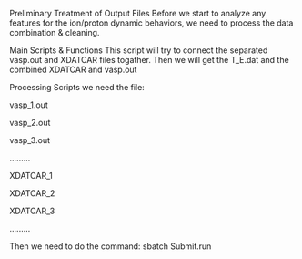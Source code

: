 Preliminary Treatment of Output Files
Before we start to analyze any features for the ion/proton dynamic behaviors, we need to process the data combination & cleaning.

Main Scripts & Functions
This script will try to connect the separated vasp.out and XDATCAR files togather. Then we will get the T_E.dat and the combined XDATCAR and vasp.out

Processing Scripts
we need the file:

vasp_1.out

vasp_2.out

vasp_3.out

.........

XDATCAR_1

XDATCAR_2

XDATCAR_3

.........

Then we need to do the command: sbatch Submit.run
